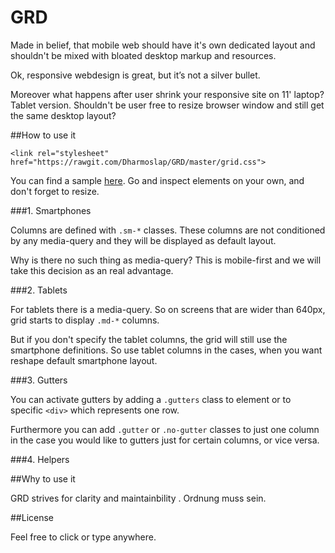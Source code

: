 GRD
=============



Made in belief, that mobile web should have it's own dedicated layout and shouldn't be mixed with bloated desktop markup and resources.

Ok, responsive webdesign is great, but it’s not a silver bullet.

Moreover what happens after user shrink your responsive site on 11' laptop?
Tablet version. Shouldn't be user free to resize browser window and still get the same desktop layout?

##How to use it

``<link rel="stylesheet" href="https://rawgit.com/Dharmoslap/GRD/master/grid.css">``

You can find a sample [here](http://dharmoslap.github.io/Singular-Grid/). Go and inspect elements on your own, and don't forget to resize.

###1. Smartphones

Columns are defined with `.sm-*` classes.
These columns are not conditioned by any media-query and they will be displayed as default layout.

Why is there no such thing as media-query?
This is mobile-first and we will take this decision as an real advantage.

###2. Tablets

For tablets there is a media-query.
So on screens that are wider than 640px, grid starts to display `.md-*` columns.

But if you don't specify the tablet columns, the grid will still use the smartphone definitions.
So use tablet columns in the cases, when you want reshape default smartphone layout.


###3. Gutters

You can activate gutters by adding a `.gutters` class to <body> element or to specific `<div>` which represents one row.

Furthermore you can add `.gutter` or `.no-gutter` classes to just one column in the case you would like to gutters just for certain columns, or vice versa.  

###4. Helpers



##Why to use it

GRD strives for clarity and maintainbility . Ordnung muss sein.


##License

Feel free to click or type anywhere.
